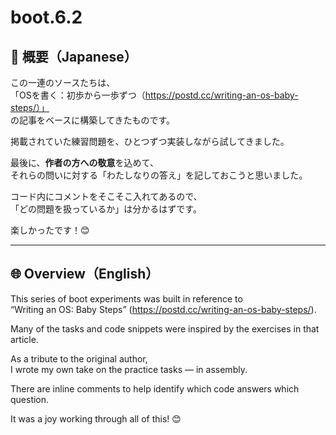 # boot.6.2

## 🗾 概要（Japanese）

この一連のソースたちは、  
「OSを書く：初歩から一歩ずつ（https://postd.cc/writing-an-os-baby-steps/）」  
の記事をベースに構築してきたものです。

掲載されていた練習問題を、ひとつずつ実装しながら試してきました。

最後に、**作者の方への敬意**を込めて、  
それらの問いに対する「わたしなりの答え」を記しておこうと思いました。

コード内にコメントをそこそこ入れてあるので、  
「どの問題を扱っているか」は分かるはずです。

楽しかったです！😊

---

## 🌐 Overview（English）

This series of boot experiments was built in reference to  
“Writing an OS: Baby Steps” (https://postd.cc/writing-an-os-baby-steps/).

Many of the tasks and code snippets were inspired by the exercises in that article.

As a tribute to the original author,  
I wrote my own take on the practice tasks — in assembly.

There are inline comments to help identify which code answers which question.

It was a joy working through all of this! 😊
